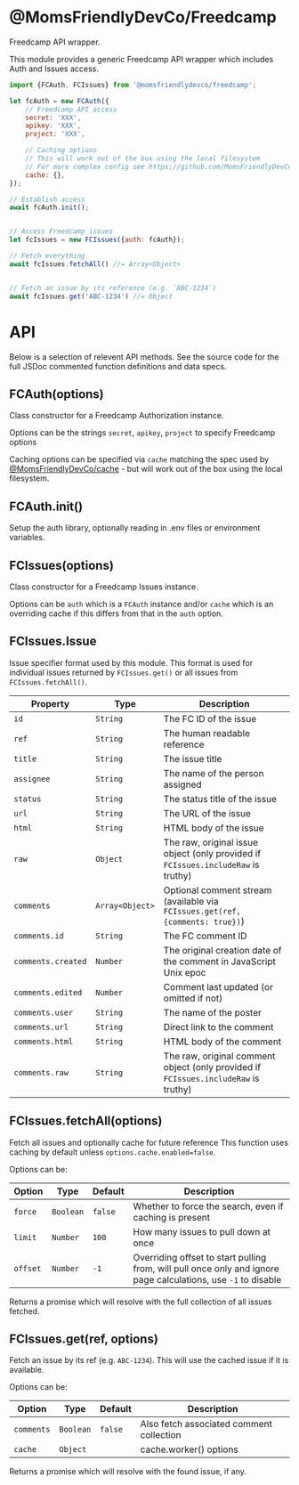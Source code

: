 @MomsFriendlyDevCo/Freedcamp
============================
Freedcamp API wrapper.

This module provides a generic Freedcamp API wrapper which includes Auth and Issues access.

```javascript
import {FCAuth, FCIssues} from '@momsfriendlydevco/freedcamp';

let fcAuth = new FCAuth({
    // Freedcamp API access
    secret: 'XXX',
    apikey: 'XXX',
    project: 'XXX',

    // Caching options
    // This will work out of the box using the local filesystem
    // For more complex config see https://github.com/MomsFriendlyDevCo/generic-cache
    cache: {},
});

// Establish access
await fcAuth.init();


// Access Freedcamp issues
let fcIssues = new FCIssues({auth: fcAuth});

// Fetch everything
await fcIssues.fetchAll() //= Array<Object>


// Fetch an issue by its reference (e.g. `ABC-1234`)
await fcIssues.get('ABC-1234') //= Object
```


API
===
Below is a selection of relevent API methods. See the source code for the full JSDoc commented function definitions and data specs.


FCAuth(options)
---------------
Class constructor for a Freedcamp Authorization instance.

Options can be the strings `secret`, `apikey`, `project` to specify Freedcamp options

Caching options can be specified via `cache` matching the spec used by [@MomsFriendlyDevCo/cache](https://github.com/MomsFriendlyDevCo/generic-cache) - but will work out of the box using the local filesystem.


FCAuth.init()
-------------
Setup the auth library, optionally reading in .env files or environment variables.


FCIssues(options)
-----------------
Class constructor for a Freedcamp Issues instance.

Options can be `auth` which is a `FCAuth` instance and/or `cache` which is an overriding cache if this differs from that in the `auth` option.


FCIssues.Issue
--------------
Issue specifier format used by this module.
This format is used for individual issues returned by `FCIssues.get()` or all issues from `FCIssues.fetchAll()`.

| Property           | Type            | Description                                                                         |
|--------------------|-----------------|-------------------------------------------------------------------------------------|
| `id`               | `String`        | The FC ID of the issue                                                              |
| `ref`              | `String`        | The human readable reference                                                        |
| `title`            | `String`        | The issue title                                                                     |
| `assignee`         | `String`        | The name of the person assigned                                                     |
| `status`           | `String`        | The status title of the issue                                                       |
| `url`              | `String`        | The URL of the issue                                                                |
| `html`             | `String`        | HTML body of the issue                                                              |
| `raw`              | `Object`        | The raw, original issue object (only provided if `FCIssues.includeRaw` is truthy)   |
| `comments`         | `Array<Object>` | Optional comment stream (available via `FCIssues.get(ref, {comments: true})`)       |
| `comments.id`      | `String`        | The FC comment ID                                                                   |
| `comments.created` | `Number`        | The original creation date of the comment in JavaScript Unix epoc                   |
| `comments.edited`  | `Number`        | Comment last updated (or omitted if not)                                            |
| `comments.user`    | `String`        | The name of the poster                                                              |
| `comments.url`     | `String`        | Direct link to the comment                                                          |
| `comments.html`    | `String`        | HTML body of the comment                                                            |
| `comments.raw`     | `String`        | The raw, original comment object (only provided if `FCIssues.includeRaw` is truthy) |



FCIssues.fetchAll(options)
--------------------------
Fetch all issues and optionally cache for future reference
This function uses caching by default unless `options.cache.enabled=false`.

Options can be:

| Option   | Type      | Default | Description                                                                                                    |
|----------|-----------|---------|----------------------------------------------------------------------------------------------------------------|
| `force`  | `Boolean` | `false` | Whether to force the search, even if caching is present                                                        |
| `limit`  | `Number`  | `100`   | How many issues to pull down at once                                                                           |
| `offset` | `Number`  | `-1`    | Overriding offset to start pulling from, will pull once only and ignore page calculations, use `-1` to disable |

Returns a promise which will resolve with the full collection of all issues fetched.


FCIssues.get(ref, options)
--------------------------
Fetch an issue by its ref (e.g. `ABC-1234`).
This will use the cached issue if it is available.

Options can be:


| Option     | Type      | Default | Description                              |
|------------|-----------|---------|------------------------------------------|
| `comments` | `Boolean` | `false` | Also fetch associated comment collection |
| `cache`    | `Object`  |         | cache.worker() options                   |

Returns a promise which will resolve with the found issue, if any.
